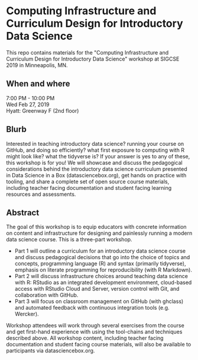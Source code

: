 # Computing Infrastructure and Curriculum Design for Introductory Data Science

This repo contains materials for the "Computing Infrastructure and Curriculum Design for Introductory Data Science" workshop at SIGCSE 2019 in Minneapolis, MN.

## When and where

7:00 PM - 10:00 PM  
Wed Feb 27, 2019  
Hyatt: Greenway F (2nd floor)
 
## Blurb

Interested in teaching introductory data science? running your course on GitHub, and doing so efficiently? what first exposure to computing with R might look like? what the tidyverse is? If your answer is yes to any of these, this workshop is for you! We will showcase and discuss the pedagogical considerations behind the introductory data science curriculum presented in Data Science in a Box (datasciencebox.org), get hands on practice with tooling, and share a complete set of open source course materials, including teacher facing documentation and student facing learning resources and assessments.

## Abstract

The goal of this workshop is to equip educators with concrete information on content and infrastructure for designing and painlessly running a modern data science course. This is a three-part workshop. 

- Part 1 will outline a curriculum for an introductory data science course and discuss pedagogical decisions that go into the choice of topics and concepts, programming language (R) and syntax (primarily tidyverse), emphasis on literate programming for reproducibility (with R Markdown). 
- Part 2 will discuss infrastructure choices around teaching data science with R: RStudio as an integrated development environment, cloud-based access with RStudio Cloud and Server, version control with Git, and collaboration with GitHub. 
- Part 3 will focus on classroom management on GitHub (with ghclass) and automated feedback with continuous integration tools (e.g. Wercker). 

Workshop attendees will work through several exercises from the course and get first-hand experience with using the tool-chains and techniques described above. All workshop content, including teacher facing documentation and student facing course materials, will also be available to participants via datasciencebox.org.

